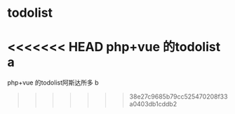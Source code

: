 ﻿# todolist
<<<<<<< HEAD
php+vue 的todolist
a
=======
php+vue 的todolist阿斯达所多
b
>>>>>>> 38e27c9685b79cc525470208f33a0403db1cddb2
